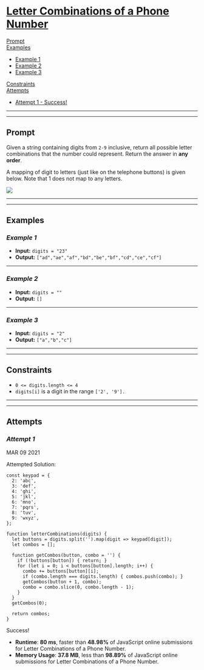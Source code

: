 # [**Letter Combinations of a Phone Number**](https://leetcode.com/problems/letter-combinations-of-a-phone-number/)

[Prompt](#prompt)  
[Examples](#examples)
- [Example 1](#example-1)  
- [Example 2](#example-2)  
- [Example 3](#example-3)  

[Constraints](#constraints)  
[Attempts](#attempts)  
- [Attempt 1 - Success!](#attempt-1)

---
---
## **Prompt**
Given a string containing digits from `2-9` inclusive, return all possible letter combinations that the number could represent. Return the answer in **any order**.

A mapping of digit to letters (just like on the telephone buttons) is given below. Note that 1 does not map to any letters.  

![](https://upload.wikimedia.org/wikipedia/commons/thumb/7/73/Telephone-keypad2.svg/200px-Telephone-keypad2.svg.png)

---
---
## **Examples**

### *Example 1*

- **Input:** `digits = "23"`
- **Output:** `["ad","ae","af","bd","be","bf","cd","ce","cf"]`

---
### *Example 2*

- **Input:** `digits = ""`
- **Output:** `[]`

---
### *Example 3*

- **Input:** `digits = "2"`
- **Output:** `["a","b","c"]`

---
---
## **Constraints**
- `0 <= digits.length <= 4`
- `digits[i]` is a digit in the range `['2', '9'].`

---   
---
## **Attempts**

### *Attempt 1*
MAR 09 2021

Attempted Solution:
```
const keypad = {
  2: 'abc',
  3: 'def',
  4: 'ghi',
  5: 'jkl',
  6: 'mno',
  7: 'pqrs',
  8: 'tuv',
  9: 'wxyz',
};

function letterCombinations(digits) {
  let buttons = digits.split('').map(digit => keypad[digit]);
  let combos = [];

  function getCombos(button, combo = '') {
    if (!buttons[button]) { return; }
    for (let i = 0; i < buttons[button].length; i++) {
      combo += buttons[button][i];
      if (combo.length === digits.length) { combos.push(combo); }
      getCombos(button + 1, combo); 
      combo = combo.slice(0, combo.length - 1);
    }
  }
  getCombos(0);

  return combos;
}

```

Success! 

- **Runtime**: **80 ms**, faster than **48.98%** of JavaScript online submissions for Letter Combinations of a Phone Number.
- **Memory Usage**: **37.8 MB**, less than **98.89%** of JavaScript online submissions for Letter Combinations of a Phone Number.

